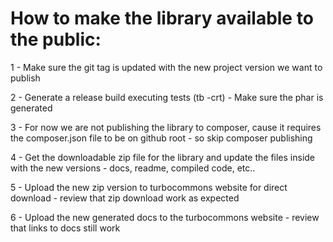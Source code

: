 # How to make the library available to the public:

1 - Make sure the git tag is updated with the new project version we want to publish

2 - Generate a release build executing tests (tb -crt)
	 - Make sure the phar is generated

3 - For now we are not publishing the library to composer, cause it requires the composer.json file to be on github root
	- so skip composer publishing

4 - Get the downloadable zip file for the library and update the files inside with the new versions
	- docs, readme, compiled code, etc..
	
5 - Upload the new zip version to turbocommons website for direct download
	- review that zip download work as expected

6 - Upload the new generated docs to the turbocommons website
	- review that links to docs still work